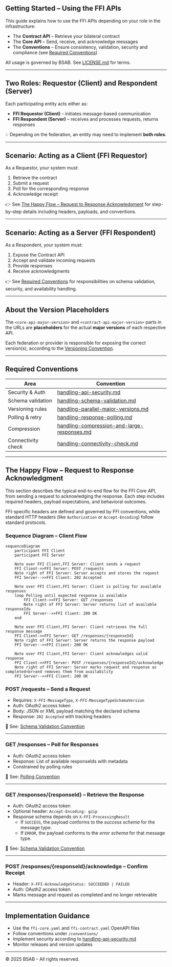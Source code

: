 ## Getting Started – Using the FFI APIs

This guide explains how to use the FFI APIs depending on your role in the infrastructure:

- The **Contract API** – Retrieve your bilateral contract  
- The **Core API** – Send, receive, and acknowledge messages  
- The **Conventions** – Ensure consistency, validation, security and compliance (see [Required Conventions](#required-conventions))

All usage is governed by BSAB. See [LICENSE.md](./LICENSE.md) for terms.

---

## Two Roles: Requestor (Client) and Respondent (Server)

Each participating entity acts either as:

- **FFI Requestor (Client)** – initiates message-based communication  
- **FFI Respondent (Server)** – receives and processes requests, returns responses  

💡 Depending on the federation, an entity may need to implement **both roles**.

---

## Scenario: Acting as a Client (FFI Requestor)

As a Requestor, your system must:  
1. Retrieve the contract  
2. Submit a request  
3. Poll for the corresponding response  
4. Acknowledge receipt

👉 See [The Happy Flow – Request to Response Acknowledgment](#the-happy-flow--request-to-response-acknowledgment) for step-by-step details including headers, payloads, and conventions.

---

## Scenario: Acting as a Server (FFI Respondent)

As a Respondent, your system must:  
1. Expose the Contract API  
2. Accept and validate incoming requests  
3. Provide responses  
4. Receive acknowledgments

👉 See [Required Conventions](#required-conventions) for responsibilities on schema validation, security, and availability handling.

---

## About the Version Placeholders

The `<core-api-major-version>` and `<contract-api-major-version>` parts in the URLs are **placeholders** for the actual **major versions** of each respective API.  

Each federation or provider is responsible for exposing the correct version(s), according to the [Versioning Convention](./conventions/handling-parallel-major-versions.md).

---

## Required Conventions

| Area              | Convention |
|-------------------|------------|
| Security & Auth   | [handling-api-security.md](./conventions/handling-api-security.md) |
| Schema validation | [handling-schema-validation.md](./conventions/handling-schema-validation.md) |
| Versioning rules  | [handling-parallel-major-versions.md](./conventions/handling-parallel-major-versions.md) |
| Polling & retry   | [handling-response-polling.md](./conventions/handling-response-polling.md) |
| Compression       | [handling-compression-and-large-responses.md](./conventions/handling-compression-and-large-responses.md) |
| Connectivity check| [handling-connectivity-check.md](./conventions/handling-connectivity-check.md) |

---

## The Happy Flow – Request to Response Acknowledgment

This section describes the typical end-to-end flow for the FFI Core API, from sending a request to acknowledging the response. Each step includes required headers, payload expectations, and behavioral outcomes.

FFI-specific headers are defined and governed by FFI conventions, while standard HTTP headers (like `Authorization` or `Accept-Encoding`) follow standard protocols.

### Sequence Diagram – Client Flow

```mermaid
sequenceDiagram
    participant FFI Client
    participant FFI Server

    Note over FFI Client,FFI Server: Client sends a request
    FFI Client->>FFI Server: POST /requests
    Note right of FFI Server: Server accepts and stores the request
    FFI Server-->>FFI Client: 202 Accepted

    Note over FFI Client,FFI Server: Client is polling for available responses
    loop Polling until expected response is available
        FFI Client->>FFI Server: GET /responses
        Note right of FFI Server: Server returns list of available responseIds
        FFI Server-->>FFI Client: 200 OK
    end

    Note over FFI Client,FFI Server: Client retrieves the full response message
    FFI Client->>FFI Server: GET /responses/{responseId}
    Note right of FFI Server: Server returns the response payload
    FFI Server-->>FFI Client: 200 OK

    Note over FFI Client,FFI Server: Client acknowledges valid response
    FFI Client->>FFI Server: POST /responses/{responseId}/acknowledge
    Note right of FFI Server: Server marks request and response as completed<br>and removes them from availability
    FFI Server-->>FFI Client: 200 OK
```

### POST /requests – Send a Request

- Requires: `X-FFI-MessageType`, `X-FFI-MessageTypeSchemaVersion`  
- Auth: OAuth2 access token   
- Body: JSON or XML payload matching the declared schema  
- Response: `202 Accepted` with tracking headers

📘 See: [Schema Validation Convention](./conventions/handling-schema-validation.md)

---

### GET /responses – Poll for Responses

- Auth: OAuth2 access token   
- Response: List of available responseIds with metadata  
- Constrained by polling rules

📘 See: [Polling Convention](./conventions/handling-response-polling.md)

---

### GET /responses/{responseId} – Retrieve the Response

- Auth: OAuth2 access token   
- Optional header: `Accept-Encoding: gzip`  
- Response schema depends on `X-FFI-ProcessingResult`
    - If `SUCCESS`, the payload conforms to the *success schema* for the message type.
    - If `ERROR`, the payload conforms to the *error schema* for that message type.

📘 See: [Schema Validation Convention](./conventions/handling-schema-validation.md)

---

### POST /responses/{responseId}/acknowledge – Confirm Receipt

- Header: `X-FFI-AcknowledgeStatus: SUCCEEDED | FAILED`  
- Auth: OAuth2 access token   
- Marks message and request as completed and no longer retrievable

---

## Implementation Guidance

- Use the `ffi-core.yaml` and `ffi-contract.yaml` OpenAPI files  
- Follow conventions under `/conventions/`  
- Implement security according to [handling-api-security.md](./conventions/handling-api-security.md)  
- Monitor releases and version updates

---

© 2025 BSAB – All rights reserved.